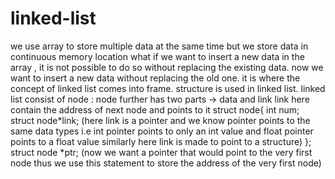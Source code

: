 # linked-list

we use array to store multiple data at the same time but we store data in continuous memory location what if we want to insert a new data in the array , it is not possible to do so without replacing the existing data.
now we want to insert a new data without replacing the old one. it is where the concept of linked list comes into frame.
structure is used in linked list.
linked list consist of node : node further has two parts -> data and link
link here contain the address of next node and points to it
struct node{
int num;
struct node*link;
(here link is a pointer and we know pointer points to the same data types i.e int pointer points to only an int value and float pointer points to a float value
similarly here link is made to point to a structure)
};
struct node *ptr;
(now we want a pointer that would point to the very first node thus we use this statement to store the address of the very first node)
